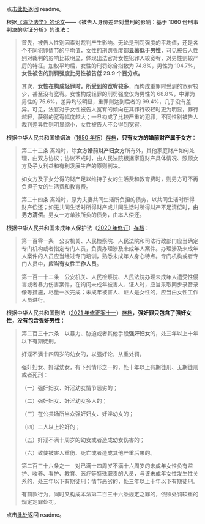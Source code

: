 点击[此处](./readme.md)返回 readme。

根据[《清华法学》的论文](https://www.cnki.com.cn/Article/CJFDTotal-QHFX201804007.htm)——《被告人身份差异对量刑的影响：基于 1060 份刑事判决的实证分析》的说法：

> 首先，被告人性别因素对裁判产生影响。无论是刑罚强度的平均值，还是各个不同犯罪情节的平均值，女性的刑罚强度都**显著低于男性**，可见被告人性别对裁判的影响比较明显，体现出法官对女性犯罪人较宽宥，对男性则较严厉的特征。加权平均后，女性的刑罚综合指数为 74.8%，男性为 104.7%，**女性被告的刑罚强度比男性被告低 29.9 个百分点。**
>
> 其次，**女性在构成轻罪时，所受到的宽宥较多**，而构成重罪时受到的宽宥较少，甚至没有宽宥。女性构成轻罪的刑罚强度仅为男性的 68.8%，中罪为男性的 75.6%，差异均较明显，重罪则达到后者的 99.4%，几乎没有差异。可见，法官对于女性被告人宽宥的倾向在其罪行较轻时更为明显，罪行越轻，获得的宽宥幅度越大；一旦构成了比较严重的犯罪，不同性别被告人裁判差异性则明显缩小，女性被告人不会得到宽宥。

根据中华人民共和国婚姻法（[1950 年版](http://www.npc.gov.cn/zgrdw/npc/lfzt/rlys/2014-10/24/content_1882723.htm)）[存档](https://archive.is/wip/0oSyF)，**只有女方的婚前财产属于女方**：

> 第二十三条 离婚时，除**女方婚前财产归女方**所有外，其他家庭财产如何处理，由双方协议；协议不成时，由人民法院根据家庭财产具体情况、照顾女方及子女利益和有利发展生产的原则判决。
>
> 如女方及子女分得的财产足以维持子女的生活费和教育费时，则男方可不再负担子女的生活费和教育费。
>
> 第二十四条 离婚时，原为夫妻共同生活所负担的债务，以共同生活时所得财产偿还；如无共同生活时所得财产或共同生活时所得财产不足清偿时，**由男方清偿**。男女一方单独所负的债务，由本人偿还。

根据中华人民共和国未成年人保护法（[2020 年修订](http://www.gov.cn/xinwen/2020-10/18/content_5552113.htm)）[存档](https://archive.is/wip/tabZ6)：

> 第一百零一条　公安机关、人民检察院、人民法院和司法行政部门应当确定专门机构或者指定专门人员，负责办理涉及未成年人案件。办理涉及未成年人案件的人员应当经过专门培训，熟悉未成年人身心特点。专门机构或者专门人员中，**应当有女性工作人员**。
>
> 第一百一十二条　公安机关、人民检察院、人民法院办理未成年人遭受性侵害或者暴力伤害案件，在询问未成年被害人、证人时，应当采取同步录音录像等措施，尽量一次完成；未成年被害人、证人是女性的，应当由女性工作人员进行。

根据中华人民共和国刑法（[2021 年修正案十一](http://www.npc.gov.cn/npc/c30834/202012/850abff47854495e9871997bf64803b6.shtml)）[存档](https://archive.is/cig3e)，**强奸罪只包含了强奸女性，没有包含强奸男性**：

> 第二百三十六条　以暴力、胁迫或者其他手段**强奸妇女**的，处三年以上十年以下有期徒刑。
>
> 奸淫不满十四周岁的幼女的，以强奸论，从重处罚。
>
> 强奸妇女、奸淫幼女，有下列情形之一的，处十年以上有期徒刑、无期徒刑或者死刑：
>
> （一）强奸妇女、奸淫幼女情节恶劣的；
>
> （二）强奸妇女、奸淫幼女多人的；
>
> （三）在公共场所当众强奸妇女、奸淫幼女的；
>
> （四）二人以上轮奸的；
>
> （五）奸淫不满十周岁的幼女或者造成幼女伤害的；
>
> （六）致使被害人重伤、死亡或者造成其他严重后果的。
>
> 第二百三十六条之一　对已满十四周岁不满十六周岁的未成年女性负有监护、收养、看护、教育、医疗等特殊职责的人员，与该未成年女性发生性关系的，处三年以下有期徒刑；情节恶劣的，处三年以上十年以下有期徒刑。
>
> 有前款行为，同时又构成本法第二百三十六条规定之罪的，依照处罚较重的规定定罪处罚。

点击[此处](./readme.md)返回 readme。